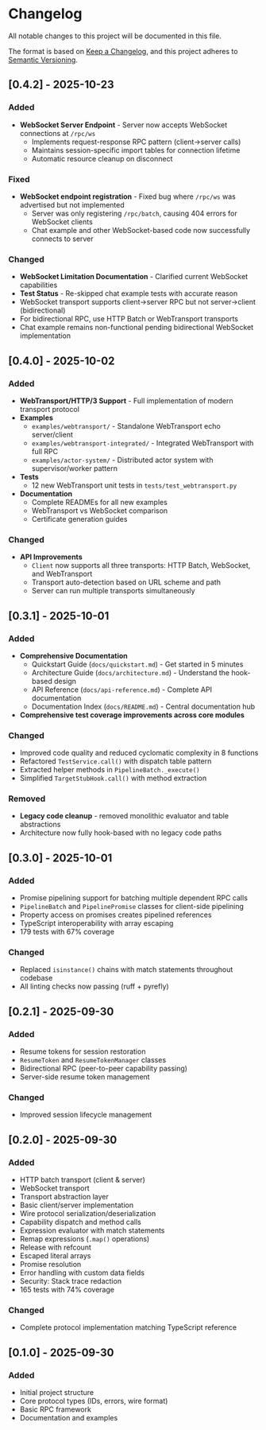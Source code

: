 # Changelog

All notable changes to this project will be documented in this file.

The format is based on [Keep a Changelog](https://keepachangelog.com/en/1.0.0/),
and this project adheres to [Semantic Versioning](https://semver.org/spec/v2.0.0.html).

## [0.4.2] - 2025-10-23

### Added
- **WebSocket Server Endpoint** - Server now accepts WebSocket connections at `/rpc/ws`
  - Implements request-response RPC pattern (client→server calls)
  - Maintains session-specific import tables for connection lifetime
  - Automatic resource cleanup on disconnect

### Fixed
- **WebSocket endpoint registration** - Fixed bug where `/rpc/ws` was advertised but not implemented
  - Server was only registering `/rpc/batch`, causing 404 errors for WebSocket clients
  - Chat example and other WebSocket-based code now successfully connects to server

### Changed
- **WebSocket Limitation Documentation** - Clarified current WebSocket capabilities
- **Test Status** - Re-skipped chat example tests with accurate reason
- WebSocket transport supports client→server RPC but not server→client (bidirectional)
- For bidirectional RPC, use HTTP Batch or WebTransport transports
- Chat example remains non-functional pending bidirectional WebSocket implementation

## [0.4.0] - 2025-10-02

### Added
- **WebTransport/HTTP/3 Support** - Full implementation of modern transport protocol
- **Examples**
  - `examples/webtransport/` - Standalone WebTransport echo server/client
  - `examples/webtransport-integrated/` - Integrated WebTransport with full RPC
  - `examples/actor-system/` - Distributed actor system with supervisor/worker pattern
- **Tests**
  - 12 new WebTransport unit tests in `tests/test_webtransport.py`
- **Documentation**
  - Complete READMEs for all new examples
  - WebTransport vs WebSocket comparison
  - Certificate generation guides

### Changed
- **API Improvements**
  - `Client` now supports all three transports: HTTP Batch, WebSocket, and WebTransport
  - Transport auto-detection based on URL scheme and path
  - Server can run multiple transports simultaneously

## [0.3.1] - 2025-10-01

### Added
- **Comprehensive Documentation**
  - Quickstart Guide (`docs/quickstart.md`) - Get started in 5 minutes
  - Architecture Guide (`docs/architecture.md`) - Understand the hook-based design
  - API Reference (`docs/api-reference.md`) - Complete API documentation
  - Documentation Index (`docs/README.md`) - Central documentation hub
- **Comprehensive test coverage improvements across core modules**

### Changed
- Improved code quality and reduced cyclomatic complexity in 8 functions
- Refactored `TestService.call()` with dispatch table pattern
- Extracted helper methods in `PipelineBatch._execute()`
- Simplified `TargetStubHook.call()` with method extraction

### Removed
- **Legacy code cleanup** - removed monolithic evaluator and table abstractions
- Architecture now fully hook-based with no legacy code paths

## [0.3.0] - 2025-10-01

### Added
- Promise pipelining support for batching multiple dependent RPC calls
- `PipelineBatch` and `PipelinePromise` classes for client-side pipelining
- Property access on promises creates pipelined references
- TypeScript interoperability with array escaping
- 179 tests with 67% coverage

### Changed
- Replaced `isinstance()` chains with match statements throughout codebase
- All linting checks now passing (ruff + pyrefly)

## [0.2.1] - 2025-09-30

### Added
- Resume tokens for session restoration
- `ResumeToken` and `ResumeTokenManager` classes
- Bidirectional RPC (peer-to-peer capability passing)
- Server-side resume token management

### Changed
- Improved session lifecycle management

## [0.2.0] - 2025-09-30

### Added
- HTTP batch transport (client & server)
- WebSocket transport
- Transport abstraction layer
- Basic client/server implementation
- Wire protocol serialization/deserialization
- Capability dispatch and method calls
- Expression evaluator with match statements
- Remap expressions (`.map()` operations)
- Release with refcount
- Escaped literal arrays
- Promise resolution
- Error handling with custom data fields
- Security: Stack trace redaction
- 165 tests with 74% coverage

### Changed
- Complete protocol implementation matching TypeScript reference

## [0.1.0] - 2025-09-30

### Added
- Initial project structure
- Core protocol types (IDs, errors, wire format)
- Basic RPC framework
- Documentation and examples

